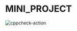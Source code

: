 # MINI_PROJECT
![cppcheck-action](https://github.com/99002456/MINI_PROJECT/workflows/cppcheck-action/badge.svg?branch=master)
